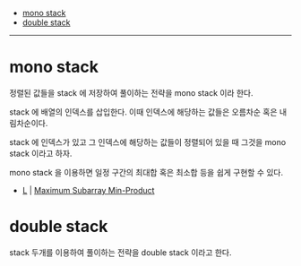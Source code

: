- [mono stack](#mono-stack)
- [double stack](#double-stack)

----

# mono stack

정렬된 값들을 stack 에 저장하여 풀이하는 전략을 mono stack 이라 한다.

stack 에 배열의 인덱스를 삽입한다. 이때 인덱스에 해당하는 값들은 오름차순 혹은 내림차순이다. 

stack 에 인덱스가 있고 그 인덱스에 해당하는 값들이 정렬되어 있을 때 그것을 mono stack 이라고 하자.

mono stack 을 이용하면 일정 구간의 최대합 혹은 최소합 등을 쉽게 구현할 수 있다.

* [L](/leetcode2/MaximumSubarrayMin-Product/README.md) | [Maximum Subarray Min-Product](https://leetcode.com/problems/maximum-subarray-min-product/)

# double stack

stack 두개를 이용하여 풀이하는 전략을 double stack 이라고 한다.
